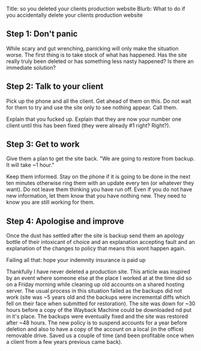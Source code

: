 Title: so you deleted your clients production website
Blurb: What to do if you accidentally delete your clients production website

## Step 1: Don't panic
While scary and gut wrenching, panicking will only make the situation worse. The first thing is to take stock of what has happened. Has the site really truly been deleted or has something less nasty happened? Is there an immediate solution?

## Step 2: Talk to your client
Pick up the phone and all the client. Get ahead of them on this. Do not wait for them to try and use the site only to see nothing appear. Call them.

Explain that you fucked up. Explain that they are now your number one client until this has been fixed (they were already #1 right? Right?).

## Step 3: Get to work
Give them a plan to get the site back. "We are going to restore from backup. It will take ~1 hour."

Keep them informed. Stay on the phone if it is going to be done in the next ten minutes otherwise ring them with an update every ten (or whatever they want). Do not leave them thinking you have run off. Even if you do not have new information, let them know that you have nothing new. They need to know you are still working for them.

## Step 4: Apologise and improve
Once the dust has settled after the site is backup send them an apology bottle of their intoxicant of choice and an explanation accepting fault and an explanation of the changes to policy that means this wont happen again.

Failing all that: hope your indemnity insurance is paid up

<aside>
Thankfully I have never deleted a production site. This article was inspired by an event where someone else at the place I worked at at the time did so on a Friday morning while cleaning up old accounts on a shared hosting server. The usual process in this situation failed as the backups did not work (site was ~5 years old and the backups were incremental diffs which fell on their face when submitted for restoration). The site was down for ~30 hours before a copy of the Wayback Machine could be downloaded nd put in it's place. The backups were eventually fixed and the site was restored after ~48 hours. The new policy is to suspend accounts for a year before deletion and also to have a copy of the account on a local (in the office) removable drive. Saved us a couple of time (and been profitable once when a client from a few years previous came back).
</aside>
